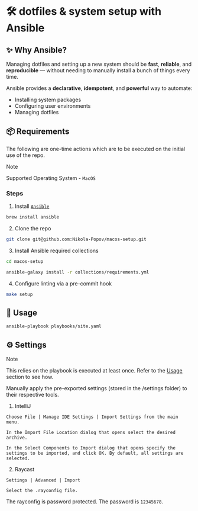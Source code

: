 # 🛠️ dotfiles & system setup with Ansible

## ✨ Why Ansible?

Managing dotfiles and setting up a new system should be **fast**, **reliable**,
and **reproducible** — without needing to manually install a bunch of things
every time.

Ansible provides a **declarative**, **idempotent**, and **powerful** way to
automate:

- Installing system packages
- Configuring user environments
- Managing dotfiles


## 📦 Requirements
The following are one-time actions which are to be executed on the initial use of the repo.

> [!NOTE]
> Supported Operating System - `MacOS`

### Steps

1. Install [`Ansible`](https://docs.ansible.com/ansible/latest/installation_guide/intro_installation.html)

```bash
brew install ansible
```

2. Clone the repo
```bash
git clone git@github.com:Nikola-Popov/macos-setup.git
```

3. Install Ansible required collections 
```bash
cd macos-setup
```

```bash
ansible-galaxy install -r collections/requirements.yml
```

4. Configure linting via a pre-commit hook
```bash
make setup
```

## 🚀 Usage

```bash
ansible-playbook playbooks/site.yaml
```

## ⚙️ Settings

> [!NOTE]
> This relies on the playbook is executed at least once. Refer to the [Usage](#usage) section to see how.

Manually apply the pre-exported settings (stored in the /settings folder) to their respective tools. 

1. IntelliJ

```
Choose File | Manage IDE Settings | Import Settings from the main menu.

In the Import File Location dialog that opens select the desired archive.

In the Select Components to Import dialog that opens specify the settings to be imported, and click OK. By default, all settings are selected.
```

2. Raycast  
```
Settings | Advanced | Import

Select the .rayconfig file.
```

The rayconfig is password protected. The password is `12345678`.